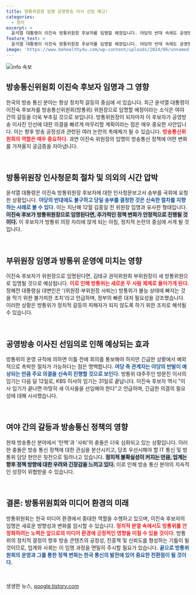 ```yaml
---
title: 방통위원장 임명 공영방송 이사 선임 예고!
categories:
  - 정치
excerpt: >
  윤석열 대통령이 이진숙 방통위원장 후보자를 임명할 예정입니다. 야당의 반대 속에도 공영방송 이사진 선임이 급물살을 탈 가능성이 커졌습니다. 긴급히 이사회 결정을 내릴지 주목됩니다! 클릭하여 자세히 알아보세요!
feature_text: >
  윤석열 대통령이 이진숙 방통위원장 후보자를 임명할 예정입니다. 야당의 반대 속에도 공영방송 이사진 선임이 급물살을 탈 가능성이 커졌습니다. 긴급히 이사회 결정을 내릴지 주목됩니다! 클릭하여 자세히 알아보세요!
image: 'https://www.behealthy4u.com/wp-content/uploads/2024/06/unnamed-file.png'
---
```


<p><img src="https://www.behealthy4u.com/wp-content/uploads/2024/06/unnamed-file.png" alt="info 속보" /></p>

<h2 data-ke-size="size26">방송통신위원회 이진숙 후보자 임명과 그 영향</h2>

<p data-ke-size="size16">한국의 방송 통신 분야는 항상 정치적 갈등의 중심에 서 있습니다. 최근 윤석열 대통령이 이진숙 후보자를 방송통신위원회(방통위) 위원장으로 임명할 예정이라는 소식은 여야 간의 갈등을 더욱 부추길 것으로 보입니다. 방통위원장이 되자마자 이 후보자가 공영방송 이사진 인선에 대한 의결을 빠르게 마무리할 계획이라는 점은 매우 중요한 사안입니다. 이는 향후 방송 공정성과 관련된 여러 논란의 촉매제가 될 수 있습니다. <b><span style="color: #ee2323;">방송통신위원회의 역할은 매우 중요하다.</span></b> 과연 이진숙 위원장의 임명이 방송통신 정책에 어떤 변화를 가져올지 궁금증을 자아냅니다.</p>

<p data-ke-size="size16">&nbsp;</p>

<h2 data-ke-size="size26">방통위원장 인사청문회 절차 및 의외의 시간 압박</h2>

<p data-ke-size="size16">윤석열 대통령은 이진숙 방통위원장 후보자에 대한 인사청문보고서 송부를 국회에 요청한 상황입니다. <b><span style="color: #1a5490;">야당의 반대에도 불구하고 당일 송부를 결정한 것은 신속한 절차를 지향하는 사례로 볼 수 있다.</span></b> 이는 지난해 12월 김홍일 전 위원장 임명과 유사한 형태입니다. <b><span style="background-color: #21538527;">이진숙 후보가 방통위원장으로 임명된다면, 추가적인 정책 변화가 안정적으로 진행될 것이다.</span></b> 이 후보자가 방통위 의장 자리에 앉게 되는 아침, 정치적 논란의 중심에 서게 될 것입니다.</p>

<p data-ke-size="size16">&nbsp;</p>

<h2 data-ke-size="size26">부위원장 임명과 방통위 운영에 미치는 영향</h2>

<p data-ke-size="size16">이진숙 후보자가 위원장으로 임명된다면, 김태규 권익위원회 부위원장이 새 방통위원으로 임명될 것으로 예상됩니다. <b><span style="color: #ee2323;">이로 인해 방통위는 새로운 두 사람 체제로 돌아가게 된다.</span></b> 정혜전 대통령실 대변인은 '(위원장·부위원장 사퇴는) 방통위가 불능 상태에 빠지는 것을 막기 위한 불가피한 조치'라고 언급하며, 정부의 빠른 대처 필요성을 강조했습니다. 이러한 상황은 방통위가 정치적 갈등의 피해자가 되지 않도록 하기 위한 조치로 해석될 수 있습니다.</p>

<p data-ke-size="size16">&nbsp;</p>

<h2 data-ke-size="size26">공영방송 이사진 선임의로 인해 예상되는 효과</h2>

<p data-ke-size="size16">방통위의 운영 규칙에 의하면 이틀 전에 회의를 통보해야 하지만 긴급한 상황에서 예외적으로 촉박한 절차가 가능하다는 점은 명백합니다. <b><span style="color: #1a5490;">여당 측 관계자는 야당의 반발이 예상되는 만큼 주요 의결을 신속히 진행할 것으로 보인다.</span></b> 방통위 대주주인 방문진 이사의 임기는 다음 달 12일로, KBS 이사의 임기는 31일로 끝납니다. 이진숙 후보자 역시 "이사 임기가 끝나면 마땅히 새 이사들을 선임해야 한다"고 언급하며, 긴급한 의결의 필요성에 대해 시사했습니다.</p>

<p data-ke-size="size16">&nbsp;</p>

<h2 data-ke-size="size26">여야 간의 갈등과 방송통신 정책의 영향</h2>

<p data-ke-size="size16">현재 방송통신 분야에서 '탄핵'과 '사퇴'의 충돌은 더욱 심화되고 있는 상황입니다. 이러한 충돌은 방송 통신 정책에 대한 관심을 분산시키고, 당초 우선시해야 할 IT 통신 및 방통위 담당 현안은 뒷전으로 밀려나고 있습니다. <b><span style="background-color: #21538527;">정치적 불확실성이 커지는 만큼, 업계는 향후 정책 방향에 대한 우려와 긴장감을 느끼고 있다.</span></b> 이로 인해 방송 통신 분야의 지속적인 성장이 위협받을 수 있습니다.</p>

<p data-ke-size="size16">&nbsp;</p>

<h2 data-ke-size="size26">결론: 방통위원회와 미디어 환경의 미래</h2>

<p data-ke-size="size16">방통위원회는 한국 미디어 환경에서 중대한 역할을 수행하고 있으며, 이진숙 후보자의 임명은 새로운 방향성과 변화를 암시할 수 있습니다. <b><span style="color: #ee2323;">정치적 분열 속에서도 방통위를 안정화하려는 노력은 앞으로의 미디어 환경에 긍정적인 영향을 미칠 수 있을 것이다.</span></b> 방통위의 정치적 결정이 향후 방송 콘텐츠의 공정성, 진흥책 및 신뢰도를 형성하는 기틀이 될 것이므로, 업계와 사회는 이 임명 과정을 면밀히 주시할 필요가 있습니다. <b><span style="color: #1a5490;">끝으로 방통위원회의 운영과 그를 통한 정책 변화는 한국 통신의 발전에 있어 중요한 전환점이 될 것이다.</span></b></p>

<p data-ke-size="size16">&nbsp;</p>
생생한 뉴스, <a href="https://qoogle.tistory.com" rel="dofollow">qoogle.tistory.com</a>


